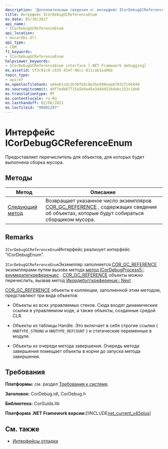 ```yaml
---
description: 'Дополнительные сведения о: интерфейс ICorDebugGCReferenceEnum'
title: Интерфейс ICorDebugGCReferenceEnum
ms.date: 03/30/2017
api_name:
- ICorDebugGCReferenceEnum
api_location:
- mscordbi.dll
api_type:
- COM
f1_keywords:
- ICorDebugGCReferenceEnum
helpviewer_keywords:
- ICorDebugGCReferenceEnum interface [.NET Framework debugging]
ms.assetid: 5f3c91c9-c035-454f-96cc-011cab1ea06b
topic_type:
- apiref
ms.openlocfilehash: ad4a61cdc2b30fb4c8e2be500eae878327c6b449
ms.sourcegitcommit: ddf7edb67715a5b9a45e3dd44536dabc153c1de0
ms.translationtype: MT
ms.contentlocale: ru-RU
ms.lasthandoff: 02/06/2021
ms.locfileid: "99801297"
---
```

# <a name="icordebuggcreferenceenum-interface"></a>Интерфейс ICorDebugGCReferenceEnum

Предоставляет перечислитель для объектов, для которых будет выполнена сборка мусора.  
  
## <a name="methods"></a>Методы  
  
|Метод|Описание|  
|------------|-----------------|  
|[Следующий метод](icordebuggcreferenceenum-next-method.md)|Возвращает указанное число экземпляров [COR_GC_REFERENCE](cor-gc-reference-structure.md) , содержащих сведения об объектах, которые будут собираться сборщиком мусора.|  
  
## <a name="remarks"></a>Remarks  

 `ICorDebugGCReferenceEnum`Интерфейс реализует интерфейс "ICorDebugEnum".  
  
 `ICorDebugGCReferenceEnum`Экземпляр заполняется [COR_GC_REFERENCE](cor-gc-reference-structure.md) экземплярами путем вызова метода [метод ICorDebugProcess5:: енумератегкреференцес](icordebugprocess5-enumerategcreferences-method.md) . [COR_GC_REFERENCE](cor-gc-reference-structure.md) объекты можно перечислить, вызвав метод [Икордебуггкреференце:: Next](icordebuggcreferenceenum-next-method.md) .  
  
 [COR_GC_REFERENCE](cor-gc-reference-structure.md) объекты в коллекции, заполненной этим методом, представляют три вида объектов:  
  
- Объекты из всех управляемых стеков. Сюда входят динамические ссылки в управляемом коде, а также объекты, созданные средой CLR.  
  
- Объекты из таблицы Handle. Это включает в себя строгие ссылки ( `HNDTYPE_STRONG` и `HNDTYPE_REFCOUNT` ) и статические переменные в модуле.  
  
- Объекты из очереди метода завершения. Очередь метода завершения помещает объекты в корни до запуска метода завершения.  
  
## <a name="requirements"></a>Требования  

 **Платформы:** см. раздел [Требования к системе](../../get-started/system-requirements.md).  
  
 **Заголовок:** CorDebug.idl, CorDebug.h  
  
 **Библиотека:** CorGuids.lib  
  
 **Платформа .NET Framework версии:**[!INCLUDE[net_current_v45plus](../../../../includes/net-current-v45plus-md.md)]  
  
## <a name="see-also"></a>См. также

- [Интерфейсы отладки](debugging-interfaces.md)
